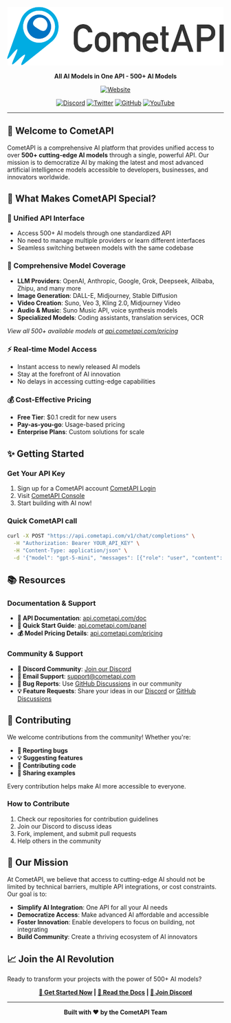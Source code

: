 
<div align="center">

![CometAPI Icon](https://raw.githubusercontent.com/cometapi-dev/.github/refs/heads/main/assets/cometapi_logo.png)


**All AI Models in One API - 500+ AI Models**

[![Website](https://img.shields.io/badge/Website-cometapi.com-blue)](https://www.cometapi.com/)

[![Discord](https://img.shields.io/badge/Discord-Join%20Community-7289da?logo=discord&logoColor=white)](https://discord.com/invite/HMpuV6FCrG)
[![Twitter](https://img.shields.io/badge/Twitter-Follow%20Us-1da1f2?logo=x&logoColor=white)](https://x.com/cometapi2025)
[![GitHub](https://img.shields.io/badge/GitHub-CometAPI-333?logo=github&logoColor=white)](https://github.com/cometapi-dev)
[![YouTube](https://img.shields.io/badge/YouTube-CometAPI-red?logo=youtube&logoColor=white)](https://www.youtube.com/@CometAPI-Official)

</div>

---

## 🚀 Welcome to CometAPI

CometAPI is a comprehensive AI platform that provides unified access to over **500+ cutting-edge AI models** through a single, powerful API. Our mission is to democratize AI by making the latest and most advanced artificial intelligence models accessible to developers, businesses, and innovators worldwide.

## 🌟 What Makes CometAPI Special?

### **🎯 Unified API Interface**
- Access 500+ AI models through one standardized API
- No need to manage multiple providers or learn different interfaces
- Seamless switching between models with the same codebase

### **🤖 Comprehensive Model Coverage**
- **LLM Providers**: OpenAI, Anthropic, Google, Grok, Deepseek, Alibaba, Zhipu, and many more
- **Image Generation**: DALL-E, Midjourney, Stable Diffusion
- **Video Creation**: Suno, Veo 3, Kling 2.0, Midjourney Video
- **Audio & Music**: Suno Music API, voice synthesis models
- **Specialized Models**: Coding assistants, translation services, OCR

*View all 500+ available models at [api.cometapi.com/pricing](https://api.cometapi.com/pricing)*

### **⚡ Real-time Model Access**
- Instant access to newly released AI models
- Stay at the forefront of AI innovation
- No delays in accessing cutting-edge capabilities

### **💰 Cost-Effective Pricing**
- **Free Tier**: $0.1 credit for new users
- **Pay-as-you-go**: Usage-based pricing
- **Enterprise Plans**: Custom solutions for scale

## ✨ Getting Started

### Get Your API Key
1. Sign up for a CometAPI account [CometAPI Login](https://api.cometapi.com/)
2. Visit [CometAPI Console](https://api.cometapi.com/console/token)
3. Start building with AI now!

### Quick CometAPI call
```bash
curl -X POST "https://api.cometapi.com/v1/chat/completions" \
  -H "Authorization: Bearer YOUR_API_KEY" \
  -H "Content-Type: application/json" \
  -d '{"model": "gpt-5-mini", "messages": [{"role": "user", "content": "Hello!"}]}'
```



## 📚 Resources

### Documentation & Support
- **📖 API Documentation**: [api.cometapi.com/doc](https://api.cometapi.com/doc)
- **🚀 Quick Start Guide**: [api.cometapi.com/panel](https://api.cometapi.com/panel)
- **💰 Model Pricing Details**: [api.cometapi.com/pricing](https://api.cometapi.com/pricing)

### Community & Support
- **💬 Discord Community**: [Join our Discord](https://discord.com/invite/HMpuV6FCrG)
- **📧 Email Support**: [support@cometapi.com](mailto:support@cometapi.com)
- **🐛 Bug Reports**: Use [GitHub Discussions](https://github.com/orgs/cometapi-dev/discussions/new?category=bug-reports) in our community
- **💡 Feature Requests**: Share your ideas in our [Discord](https://discord.com/channels/1253250261124780072/1254491894952493206) or [GitHub Discussions](https://github.com/orgs/cometapi-dev/discussions)


## 🤝 Contributing

We welcome contributions from the community! Whether you're:

- **🐛 Reporting bugs**
- **💡 Suggesting features**
- **🔧 Contributing code**
- **🌟 Sharing examples**

Every contribution helps make AI more accessible to everyone.

### How to Contribute
1. Check our repositories for contribution guidelines
2. Join our Discord to discuss ideas
3. Fork, implement, and submit pull requests
4. Help others in the community

## 🎯 Our Mission

At CometAPI, we believe that access to cutting-edge AI should not be limited by technical barriers, multiple API integrations, or cost constraints. Our goal is to:

- **Simplify AI Integration**: One API for all your AI needs
- **Democratize Access**: Make advanced AI affordable and accessible
- **Foster Innovation**: Enable developers to focus on building, not integrating
- **Build Community**: Create a thriving ecosystem of AI innovators

## 📈 Join the AI Revolution

Ready to transform your projects with the power of 500+ AI models?

<div align="center">

**[🚀 Get Started Now](https://api.cometapi.com/setting) | [📖 Read the Docs](https://api.cometapi.com/doc) | [💬 Join Discord](https://discord.com/invite/HMpuV6FCrG)**

</div>

---

<div align="center">

**Built with ❤️ by the CometAPI Team**


</div>
